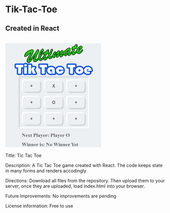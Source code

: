 # Tik-Tac-Toe
## Created in React
<br>
<img src = "screenshot.jpg" width = "300"/>


Title: Tic Tac Toe

Description: A Tic Tac Toe game created with React. The code keeps state in many forms and renders accodingly

Directions: Download all files from the repository. Then upload them to your server, once they are uploaded, load index.html into your browser.

Future Improvements: No improvements are pending

License information: Free to use
